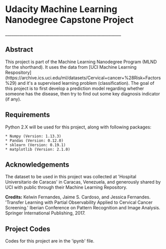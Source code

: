 <h1>Udacity Machine Learning Nanodegree Capstone Project
</h1>
__________________________________________________________
<h2>Abstract</h2>
This project is part of the Machine Learning Nanodegree Program (MLND for the shorthand). It uses the data from [UCI Machine Learning Respository](https://archive.ics.uci.edu/ml/datasets/Cervical+cancer+%28Risk+Factors%29) and it's a supervised learning problem (classification). The goal of this project is to first develop a prediction model regarding whether someone has the disease, then try to find out some key diagnosis indicator (if any).


<h2>Requirements</h2>
Python 2.X will be used for this project, along with following packages:

	* Numpy (Version: 1.13.3)
	* Pandas (Version: 0.12.0)
	* sklearn (Version: 0.19.1)
	* matplotlib (Version: 2.1.0)

<h2>Acknowledgements</h2>
The dataset to be used in this project was collected at 'Hospital Universitario de Caracas' in Caracas, Venezuela, and generously shared by UCI with public through their Machine Learning Repository.

**Credits:**
Kelwin Fernandes, Jaime S. Cardoso, and Jessica Fernandes. 'Transfer Learning with Partial Observability Applied to Cervical Cancer Screening.' Iberian Conference on Pattern Recognition and Image Analysis. Springer International Publishing, 2017.

<h2>Project Codes</h2>
Codes for this project are in the 'ipynb' file. 



